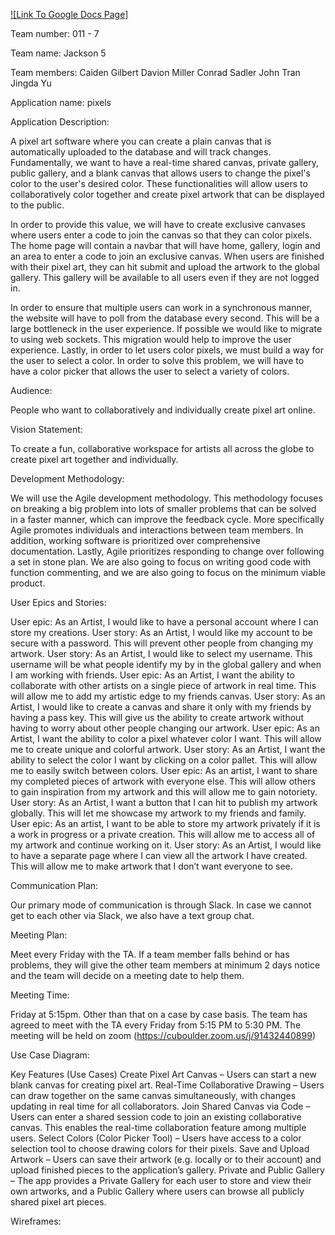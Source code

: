 [![Link To Google Docs Page]](https://docs.google.com/document/d/1U56IUHf5iMVGheEPgsrtYkErD1g7QbTb--wQP84golg/edit?usp=sharing)

Team number: 011 - 7

Team name: Jackson 5

Team members:
Caiden Gilbert
Davion Miller
Conrad Sadler
John Tran
Jingda Yu

Application name: pixels

Application Description:

  A pixel art software where you can create a plain canvas that is automatically uploaded to the database and will track changes. Fundamentally, we want to have a real-time shared canvas, private gallery, public gallery, and a blank canvas that allows users to change the pixel's color to the user's desired color. These functionalities will allow users to collaboratively color together and create pixel artwork that can be displayed to the public.
  
  In order to provide this value, we will have to create exclusive canvases where users enter a code to join the canvas so that they can color pixels. The home page will contain a navbar that will have home, gallery, login and an area to enter a code to join an exclusive canvas. When users are finished with their pixel art, they can hit submit and upload the artwork to the global gallery. This gallery will be available to all users even if they are not logged in.
  
  In order to ensure that multiple users can work in a synchronous manner, the website will have to poll from the database every second. This will be a large bottleneck in the user experience. If possible we would like to migrate to using web sockets. This migration would help to improve the user experience. Lastly, in order to let users color pixels, we must build a way for the user to select a color. In order to solve this problem, we will have to have a color picker that allows the user to select a variety of colors.

Audience:

People who want to collaboratively and individually create pixel art online.

Vision Statement: 

To create a fun, collaborative workspace for artists all across the globe to create pixel art together and individually. 

Development Methodology: 

We will use the Agile development methodology. This methodology focuses on breaking a big problem into lots of smaller problems that can be solved in a faster manner, which can improve the feedback cycle. More specifically Agile promotes individuals and interactions between team members. In addition, working software is prioritized over comprehensive documentation. Lastly, Agile prioritizes responding to change over following a set in stone plan. We are also going to focus on writing good code with function commenting, and we are also going to focus on the minimum viable product.

User Epics and Stories:

User epic: As an Artist, I would like to have a personal account where I can store my creations.
  User story: As an Artist, I would like my account to be secure with a password. This will prevent other people from changing my artwork.
  User story: As an Artist, I would like to select my username. This username will be what people identify my by in the global gallery and when I am working with friends.
User epic: As an Artist, I want the ability to collaborate with other artists on a single piece of artwork in real time. This will allow me to add my artistic edge to my friends  canvas.
  User story: As an Artist, I would like to create a canvas and share it only with my friends by having a pass key. This will give us the ability to create artwork without having     to worry about other people changing our artwork.
User epic: As an Artist, I want the ability to color a pixel whatever color I want. This will allow me to create unique and colorful artwork.
  User story: As an Artist, I want the ability to select the color I want by clicking on a color pallet. This will allow me to easily switch between colors.
User epic: As an artist, I want to share my completed pieces of artwork with everyone else. This will allow others to gain inspiration from my artwork and this will allow me to gain notoriety.
  User story: As an Artist, I want a button that I can hit to publish my artwork globally. This will let me showcase my artwork to my friends and family.
User epic: As an artist, I want to be able to store my artwork privately if it is a work in progress or a private creation. This will allow me to access all of my artwork and continue working on it.
  User story: As an Artist, I would like to have a separate page where I can view all the artwork I have created. This will allow me to make artwork that I don’t want everyone to     see.

Communication Plan: 

Our primary mode of communication is through Slack. In case we cannot get to each other via Slack, we also have a text group chat.

Meeting Plan: 

Meet every Friday with the TA. If a team member falls behind or has problems, they will give the other team members at minimum 2 days notice and the team will decide on a meeting date to help them.

Meeting Time: 

Friday at 5:15pm. Other than that on a case by case basis. The team has agreed to meet with the TA every Friday from 5:15 PM to 5:30 PM. The meeting will be held on zoom (https://cuboulder.zoom.us/j/91432440899)

Use Case Diagram:

Key Features (Use Cases)
Create Pixel Art Canvas – Users can start a new blank canvas for creating pixel art.
Real-Time Collaborative Drawing – Users can draw together on the same canvas simultaneously, with changes updating in real time for all collaborators.
Join Shared Canvas via Code – Users can enter a shared session code to join an existing collaborative canvas. This enables the real-time collaboration feature among multiple users.
Select Colors (Color Picker Tool) – Users have access to a color selection tool to choose drawing colors for their pixels.
Save and Upload Artwork – Users can save their artwork (e.g. locally or to their account) and upload finished pieces to the application’s gallery.
Private and Public Gallery – The app provides a Private Gallery for each user to store and view their own artworks, and a Public Gallery where users can browse all publicly shared pixel art pieces.

Wireframes:

